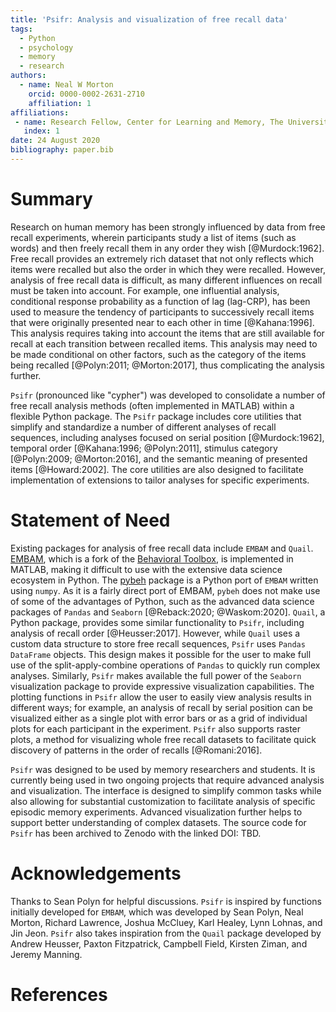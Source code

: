 ```yaml
---
title: 'Psifr: Analysis and visualization of free recall data'
tags:
  - Python
  - psychology
  - memory
  - research
authors:
  - name: Neal W Morton
    orcid: 0000-0002-2631-2710
    affiliation: 1
affiliations:
 - name: Research Fellow, Center for Learning and Memory, The University of Texas at Austin
   index: 1
date: 24 August 2020
bibliography: paper.bib
---
```


# Summary

Research on human memory has been strongly influenced by data from free 
recall experiments, wherein participants study a list of items (such as 
words) and then freely recall them in any order they wish [@Murdock:1962]. 
Free recall provides an extremely rich dataset that not only reflects 
which items were recalled but also the order in which they were recalled. 
However, analysis of free recall data is difficult, as many different influences
on recall must be taken into account. 
For example, one influential analysis, conditional response probability 
as a function of lag (lag-CRP), has been used to measure the tendency of 
participants to successively recall items that were originally presented 
near to each other in time [@Kahana:1996].
This analysis requires taking into account the items that are still
available for recall at each transition between recalled items. 
This analysis may need to be made conditional on other factors, such as
the category of the items being recalled [@Polyn:2011; @Morton:2017], 
thus complicating the analysis further.

`Psifr` (pronounced like "cypher") was developed to consolidate a number 
of free recall analysis methods (often implemented in MATLAB) within a flexible 
Python package. 
The `Psifr` package includes core utilities that simplify
and standardize a number of different analyses of recall sequences,
including analyses focused on serial position [@Murdock:1962],
temporal order [@Kahana:1996; @Polyn:2011], 
stimulus category [@Polyn:2009; @Morton:2016], and the semantic meaning 
of presented items [@Howard:2002]. 
The core utilities are also designed to facilitate implementation of 
extensions to tailor analyses for specific experiments.

# Statement of Need

Existing packages for analysis of free recall data include `EMBAM`
and `Quail`. 
[EMBAM](https://github.com/vucml/EMBAM), which is a fork of the 
[Behavioral Toolbox](http://memory.psych.upenn.edu/Behavioral_toolbox), 
is implemented in MATLAB, making it difficult to use with the extensive 
data science ecosystem in Python. 
The [pybeh](https://github.com/pennmem/pybeh) package is a Python port 
of `EMBAM` written using `numpy`.
As it is a fairly direct port of EMBAM, `pybeh` does not make use of some of 
the advantages  of Python, such as the advanced data science packages of 
`Pandas` and `Seaborn` [@Reback:2020; @Waskom:2020].
`Quail`, a Python package, provides some similar functionality to `Psifr`,
including analysis of recall order [@Heusser:2017]. 
However, while `Quail` uses a custom data structure to store free 
recall sequences, `Psifr` uses `Pandas` `DataFrame` objects. 
This design makes it possible for the user to make full use 
of the split-apply-combine operations of `Pandas` to quickly run complex analyses. 
Similarly, `Psifr` makes available the full power of the `Seaborn` 
visualization package to provide expressive visualization capabilities. 
The plotting functions in `Psifr` allow the user to easily view analysis 
results in different ways; for example, an analysis of recall by serial 
position can be visualized either as a single plot with error bars or as a 
grid of individual plots for each participant in the experiment.
`Psifr` also supports raster plots, a method for visualizing whole free recall
datasets to facilitate quick discovery of patterns in
the order of recalls [@Romani:2016].

`Psifr` was designed to be used by memory researchers and students.
It is currently being used in two ongoing projects that require advanced
analysis and visualization. 
The interface is designed to simplify common tasks while also allowing 
for substantial customization to facilitate analysis of specific episodic
memory experiments.
Advanced visualization further helps to support better understanding of 
complex datasets. 
The source code for `Psifr` has  been archived to Zenodo with the linked DOI: TBD.

# Acknowledgements

Thanks to Sean Polyn for helpful discussions.
`Psifr` is inspired by functions initially developed for `EMBAM`,
which was developed by Sean Polyn, Neal Morton, Richard Lawrence,
Joshua McCluey, Karl Healey, Lynn Lohnas, and Jin Jeon. 
`Psifr` also takes inspiration from the `Quail` package developed 
by Andrew Heusser, Paxton Fitzpatrick, Campbell Field, Kirsten Ziman, 
and Jeremy Manning.

# References